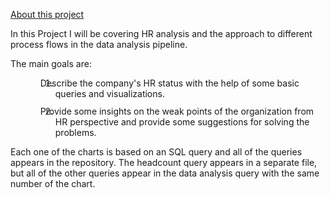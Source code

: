 <p style="text-align: left; direction: ltr; unicode-bidi: embed;"><u>About this project</u></p>
<p style="text-align: left; direction: ltr; unicode-bidi: embed;">In this Project I will be covering HR analysis and the approach to different process flows in the data analysis pipeline.</p>
<p style="text-align: left; direction: ltr; unicode-bidi: embed;">The main goals are:</p>
<ol>
<li style="text-align: left; text-indent: -.25in; direction: ltr; unicode-bidi: embed; margin: 0in 0in 8.0pt .5in;">Describe the company's HR status with the help of some basic queries and visualizations.</li>
<li style="text-align: left; text-indent: -.25in; direction: ltr; unicode-bidi: embed; margin: 0in 0in 8.0pt .5in;">Provide some insights on the weak points of the organization from HR perspective and provide some suggestions for solving the problems.</li>
</ol>
<p style="text-align: left; direction: ltr; unicode-bidi: embed;">Each one of the charts is based on an SQL query and all of the queries appears in the repository. The headcount query appears in a separate file, but all of the other queries appear in the data analysis query with the same number of the chart.</p>
